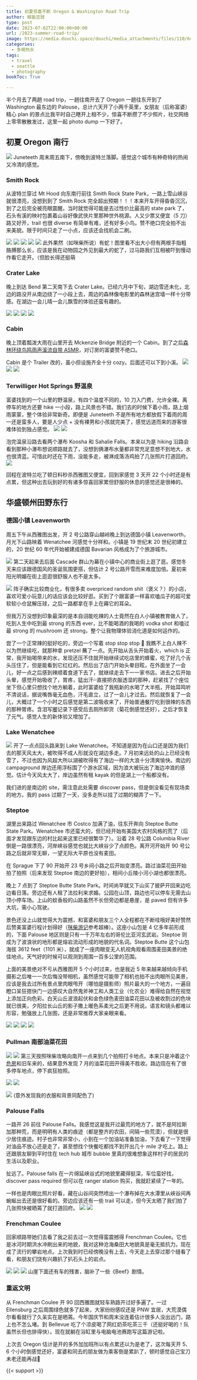 ```yaml
---
title: 初夏惊喜不断 Oregon & Washington Road Trip
author: 椒盐豆豉
type: post
date: 2023-07-02T22:00:00+00:00
url: /2023-summer-road-trip/
image: https://media.douchi.space/douchi/media_attachments/files/110/648/424/678/297/874/original/14dfb6c73efb9a07.jpeg
categories:
  - 多喝热水
tags:
  - travel
  - seattle
  - photography
bookToc: True

---
```


半个月去了两趟 road trip，一趟往南开去了 Oregon 一趟往东开到了 Washington 最东边的 Palouse，总计六天开了小两千英里，女朋友（后称富婆）精心 plan 的景点比我平时自己瞎开上相不少，惊喜不断攒了不少照片，社交网络上零零散散发过，这里一起 photo dump 一下好了。

<!--more-->

## 初夏 Oregon 南行
![](https://media.douchi.space/douchi/media_attachments/files/110/560/392/861/231/008/original/986926dbf103e55f.jpeg)
Juneteeth 周末周五南下，傍晚到波特兰落脚。感觉这个城市有种奇特的热闹又冷清的感觉。

### Smith Rock
从波特兰穿过 Mt Hood 向东南行前往 Smith Rock State Park，一路上雪山峡谷就很漂亮，没想到到了 Smith Rock 完全超出预期！！！本来开车开得昏昏沉沉，到了之后完全被亮眼震醒。当时就觉得可能是去过性价比最高的 state park 了，石头有溪的映衬包裹着山谷好像武侠片里那种世外桃源。人又少票又便宜（5 刀）路又好开，trail 也很 diverse 有简单有难，还有好多小鸟。赞不绝口完全拍不出来美貌。限于时间只走了一小点，应该还会找机会二刷。

![](https://media.douchi.space/douchi/media_attachments/files/110/563/791/201/868/986/original/51473dd8a60290ba.jpeg)
![](https://media.douchi.space/douchi/media_attachments/files/110/563/791/202/102/854/original/9babe461f4f9bac9.jpeg)
![](https://media.douchi.space/douchi/media_attachments/files/110/563/791/234/351/411/original/0fb170daf82f4d5d.jpeg)
![](https://media.douchi.space/douchi/media_attachments/files/110/563/791/265/080/634/original/aa5625bc3aa0d885.jpeg)
![](https://media.douchi.space/douchi/media_attachments/files/110/563/822/243/892/673/original/1b9531e926f14693.jpeg)
此外果然（如咪柴所说）有蛇！图里看不出大小但有两根手指粗胳膊那么长，应该是我在动物园之外见到最大的蛇了，过马路我们互相被吓到慢动作看它走开。（但脸长得还挺萌

### Crater Lake
晚上到达 Bend 第二天南下去 Crater Lake。已经六月中下旬，湖边雪还未化，北边的路没开从南边绕了一小段上去，周边的森林像电影里的森林迷宫墙一样十分带感。在湖边一会儿晴一会儿飘雪的体验还蛮有趣的。

![](https://media.douchi.space/douchi/media_attachments/files/110/569/262/905/989/914/original/069e6033447f797e.jpeg)
![](https://media.douchi.space/douchi/media_attachments/files/110/569/263/031/935/552/original/889bc6d3584718c6.jpeg)
![](https://media.douchi.space/douchi/media_attachments/files/110/569/262/996/408/016/original/eb8ece6ad4f476c1.jpeg)
![](https://media.douchi.space/douchi/media_attachments/files/110/569/263/112/367/169/original/cf6d68745364c6fb.jpeg)

### Cabin
晚上顶着瓢泼大雨在山里开去 Mckenzie Bridge 附近的一个 Cabin。到了之后[森林环绕鸟鸣雨声溪流自带 ASMR](https://douchi.space/@mtfront/110568827214049278)，对订房的富婆赞不绝口。

Cabin 是个 Trailer 改的，虽小但设施齐全十分 cozy。后面还可以下到小溪。
![](https://media.douchi.space/douchi/media_attachments/files/110/574/758/579/684/112/original/231901af3fc26047.jpeg)
![](https://media.douchi.space/douchi/media_attachments/files/110/568/816/357/654/025/original/cf1638b8bd0e9476.jpeg)
![](https://media.douchi.space/douchi/media_attachments/files/110/574/758/617/629/925/original/de386cafb9bc930c.jpeg)

### Terwilliger Hot Springs 野温泉
富婆找到的一个山里的野温泉，有四个温度不同的，10 刀入门费，允许全裸。离停车的地方还要 hike 一小段，路上风景也不错。我们去的时候下着小雨，路上烟雨蒙蒙，整个体验非常新奇。即便是 Juneteeth 不是所有地方都放假下着雨的周一还是蛮多人，要是人少点 + 没有裸男和小孩就完美了，感觉远道而来的游客很难体验到独占感觉。
![](https://media.douchi.space/douchi/media_attachments/files/110/574/758/569/568/207/original/028c6c7bd0944ef0.jpeg)
![](https://media.douchi.space/douchi/media_attachments/files/110/574/758/523/373/270/original/950c72684c02de64.jpeg)

泡完温泉沿路去看两个瀑布 Koosha 和 Sahalie Falls。本来以为是 hiking 沿路会看到那种小瀑布想说顺路就去了，没想到俩瀑布水量都非常充足意想不到地大，水也很清蓝。可惜此时还在下雨，没能多走，被淋成落汤鸡拍了几张照片打道回府。
![](https://media.douchi.space/douchi/media_attachments/files/110/649/257/632/210/298/original/5598e6bae50d9326.png)

回程在波特兰吃了顿日料秒杀西雅图又便宜，回到家感觉 3 天开 22 个小时还是有点累，但这种出去玩到好的有诸多惊喜回家累但舒服的休息的感觉还是很棒的。

## 华盛顿州田野东行
### 德国小镇 Leavenworth
周五下午从西雅图出发，开 2 号公路穿山越岭晚上到达德国小镇 Leavenworth，月光下山路映着 Wenatchee 河感觉十分祥和。小镇是 19 世纪末 20 世纪初建立的，20 世纪 60 年代开始被建成德国 Bavarian 风格成为了个旅游城市。

![](https://media.douchi.space/douchi/media_attachments/files/110/642/845/059/306/102/original/c31c1762063475f6.jpeg)
第二天起来去后面 Cascade 群山为幕在小镇中心的商业街上逛了逛。感觉冬天来应该跟德国风的圣诞氛围更搭，但估计 2 号公路开雪而来难度加倍。夏初来阳光明媚在街上逛逛很舒服人也不是太多。

![](https://media.douchi.space/douchi/media_attachments/files/110/642/844/998/124/033/original/54c89b8d182dd140.jpeg)
阵子确实比较商业化，有很多卖 overpriced random shit（褒义？）的小店，喜欢可爱小玩意儿的话应该会比较好逛。买到了个跟富婆一样喜欢嗑瓜子的超可爱软软小仓鼠解压球，之后一路都拿在手上在薅它的耳朵。

但我万万没想到印象最深的是本自诩能吃辣的人士竟然在白人小镇被教育做人了，吃到人生中吃到最 strong 的东西 ever，比不能喝酒的我喝的 vodka shot 和嗑过最 strong 的 mushroom 还 strong，整个让我物理体验消化道是如何运作的。

尝了一个正常辣的挺好吃的，旁边一个写着 stop stop stop 🛑 我瞧不上白人辣不以为然继续吃，就那种拿 pretzel 蘸了一点。先开始从舌头开始着火，which is 正常，我开始喝带来的水，发现还压不住就开始继续试吃店里的蜂蜜，吃了好几个舌头压住了，但是能看到它红红的。然后出了店门开始头晕目眩，在外面坐了一会儿，好一点之后感到辣顺着食道下去了，就继续走去下一一家书店。进去之后开始头晕，感觉开始吸收了，胃疼，猛出汗💦直接把衣服透湿的那种，赶紧找了个座位坐下但心里只想找个地方躺着，此时富婆给了我瓶新的水喝了大半瓶，开始耳鸣听不清说话，据说嘴唇毫无血色，汗毛直立，过了一会儿才过去。然后就恢复了一会儿，大概过了一个小时之后感觉是第二波吸收来了，开始普通餐厅吃到很辣的东西的那种胃疼。含泪写[嘟](https://douchi.space/@mtfront/110640476464781209)记录下感受后去厕所卸货（菊花倒感觉还好），之后才恢复了元气。感觉人生的新体验又增加了。

### Lake Wenatchee
![](https://media.douchi.space/douchi/media_attachments/files/110/642/845/014/790/675/original/41af069e517f3ae3.jpeg)
开了一点点回头路来到 Lake Wenatchee。不知道是因为在山口还是因为我们去的那天风太大，被吹得不成人形就没在湖边多走。7 月初来远处的山上已经没有雪了，不过也因为风超大所以湖被吹得有了海边一样的大浪十分清爽愉快。南边的 campaground 岸边还用浮标围了个游水区域，因为浪大被玩出了海边冲浪的感觉。估计今天风太大了，岸边虽然有租 kayak 的但是湖上一个船都没有。

我们进的是南边的 site，需注意此处需要 discover pass，但是倒没看见有现场卖的地方。我的 pass 过期了一天，没多走所以挂了过期的糊弄了一下。

### Steptoe
湖里出来路过 Wenatchee 市 Costco 加满了油，往东开奔向 Steptoe Butte State Park。Wenatchee 市还蛮大的，但已经开始有美国大农村风格的荒了（后面才发现跟东边的村比起来这里已经很繁华了）。沿着 28 号公路 Columbia River 倒是一路很漂亮，河岸峡谷感觉也就比大峡谷少了点颜色。离开河开始开 90 号公路之后就非常无聊，一望无际大平原也没有麦田。

在 Sprague 下了 90 开始开 23 号乡间小路之后开始变漂亮。路过油菜花田开始拍了拍照（后来发现 Steptoe 南边的更好拍），相间小丘陵小河小湖也都很漂亮。

晚上 7 点到了 Steptoe Butte State Park。时间尚早就又下山买了披萨开回来边吃边看日落。旁边还有人租了法拉利来求婚。公园在山顶，路边也可以停车无需去山顶小停车场。上山的蚊香般的山路虽然不长但旁边都是悬崖，是 paved 但有许多大坑，需小心驾驶。

景色还没上山就觉得大为震撼，和富婆和朋友三个人全程都在不断哇哦好美好赞然后赞美富婆行程计划得好（[咪柴游记](https://meowshiba.com/palouse-into-the-waves/)参考超棒）。这座小山包是 4 亿多年前形成的，下面 Palouse 地区则是只有一千万年左右的哥伦比亚河玄武岩。Steptoe 则成为了波浪状的地形都是熔岩流动形成的地貌的代名词。Steptoe Butte 这个山包海拔 3612 feet（1101 米），就成了一座肉眼变无人机视角观看周围麦田美景的绝佳地点。天气好的时候可以观测到周围一百多公里的范围。

上面的美景绝对不亏从西雅图开 5 个小时过来，也是我近 5 年来越来越倾向手机摄影之后唯一一次后悔没带相机，虽然感觉可能带了相机也拍不出肉眼所见美景，应该是我去过所有景点里肉眼甩开（哪怕是摄影师）照片最大的一个地方，一遍目瞪口呆狂摁快门一边感叹大自然鬼斧神工和人类工业（化农业）难得给自然在视觉上添加正向色彩。白天山丘波浪起伏和金色绿色麦田油菜花田以及被收割过的色块就已很美，夕阳拉长山丘的影子撒上暖色系柔光之后更不用说。语言和镜头都难以形容，勉强放上几张图，还是非常推荐大家亲眼来看。

![](https://media.douchi.space/douchi/media_attachments/files/110/643/153/815/389/617/original/74d54fca100fd550.jpeg)
![](https://media.douchi.space/douchi/media_attachments/files/110/643/156/355/959/142/original/0265c02d04946ad5.jpeg)
![](https://media.douchi.space/douchi/media_attachments/files/110/643/153/786/379/754/original/d2f784a15b9bbee4.jpeg)
![](https://media.douchi.space/douchi/media_attachments/files/110/643/164/833/056/460/original/2e57e6e6eeaf14f6.jpeg)

### Pullman 南部油菜花田
![](https://media.douchi.space/douchi/media_attachments/files/110/648/107/559/623/809/original/323b49b30e89fd81.png)
![](https://media.douchi.space/douchi/media_attachments/files/110/648/109/046/161/903/original/c258c76d02041b5b.png)
第三天按照咪柴攻略向南开一点来到几个拍照打卡地点。本来只是冲着这个[危房](https://goo.gl/maps/C6eanfoi6wqq1FtLA)和旧车来的，结果意外发现 7 月的油菜花田开得美不胜收。路边现在有了很多停车地点，停下疯狂拍照。

![](https://media.douchi.space/douchi/media_attachments/files/110/648/105/053/431/067/original/66393d5e17d07c78.png)
![](https://media.douchi.space/douchi/media_attachments/files/110/648/424/678/297/874/original/14dfb6c73efb9a07.jpeg)

![](https://media.douchi.space/douchi/media_attachments/files/110/648/437/416/663/321/original/927c254ca115b695.jpeg)
(意外发现我的衣服和背景同配色了)

### Palouse Falls
一路开 26 前往 Palouse Falls。我感觉这是我开过最荒的地方了，就不是阿拉斯加那种荒，而是明明有人类的痕迹（都是整齐的农田，间隔一些荒漠），但就是很少居住痕迹。村子也非常非常小，小到在一个加油站准备加油，下去看了一下觉得对油品不放心还是走了，甚至想找个快餐吃都找不到开出几十 mile 才吃上。路上还跟朋友聊到平时住在 tech hub 城市 bubble 里真的很难想象这样村子的居民的生活以及职业。

扯远了。Palouse falls 在一片绵延峡谷式的地貌里藏得挺深，车位蛮好找，discover pass required 但可以在 ranger station 购买，我就赶紧续了一年的。

一样也是肉眼比照片好看，藏在山谷间突然喷出一个瀑布掉在大水潭里从峡谷间再蜿蜒出去还是很好看的。旁边应该还有一些 trail 可以走，但今天太晒了我们拍了几张照快被晒蔫了就打道回府。
![](https://media.douchi.space/douchi/media_attachments/files/110/648/110/766/795/534/original/cc740142a9b0da12.png)
![](https://media.douchi.space/douchi/media_attachments/files/110/648/813/559/346/478/original/a8f3eace34543a97.png)

### Frenchman Coulee
回家顺路带她们去看了我之前去过一次觉得蛮震撼得 Frenchman Coulee。它也是冰河时期洪水冲刷出来的地貌，我对这种沧海桑田大地貌真是毫无抵抗力。现在成了流行的攀岩地点。上次我到时已经傍晚没有上去，今天走上去穿过那个缝看了看，和朋友们饶有兴趣扒了扒石头上的岩点。

![](https://media.douchi.space/douchi/media_attachments/files/110/648/814/439/647/115/original/9db1638870e53b02.png)
![](https://media.douchi.space/douchi/media_attachments/files/110/648/815/833/789/847/original/72b8285a8460dea7.png)
![](https://media.douchi.space/douchi/media_attachments/files/110/648/817/824/434/004/original/84fac59512964c91.png)
山崖下面还有车的残害，脑补了一些《Beef》剧情。

### 重返文明
从 Frenchman Coulee 开 90 回西雅图就轻车熟路开过好多遍了。一过 Ellensburg 之后周围绿色就多了起来，大家纷纷感叹还是 PNW 宜居，大荒漠偶尔看看就行了久呆实在是晒蔫。今年国庆节和周末没连着估计很多人没出远门，路上也不怎么堵。到 Bellevue 吃了个凉皮喝了网红奶茶吃茶三千（还挺好喝的！队虽然长但也排得快）。现在就躺在浴缸里与电脑电池赛跑写这篇游记啦。

上次去 Oregon 估计是开的多外加加班所以有点累还以为是老了，这次每天开 5、6 个小时倒感觉还好，富婆和同去的朋友做为乘客倒是累趴了，顿时感觉自己宝刀未老还能再战🤣

{{< support >}}